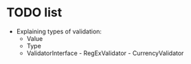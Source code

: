 # TODO list

   - Explaining types of validation:
      - Value
      - Type
      - ValidatorInterface
      		- RegExValidator
      		- CurrencyValidator 